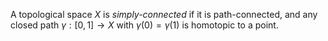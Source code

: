 A topological space $X$ is *simply-connected* if it is path-connected, and any closed path $\gamma: [0, 1] \to X$ with $\gamma(0) = \gamma(1)$ is homotopic to a point.
